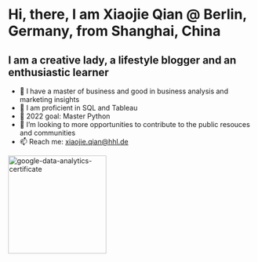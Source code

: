 # Hi, there, I am Xiaojie Qian @ Berlin, Germany, from Shanghai, China

## I am a creative lady, a lifestyle blogger and an enthusiastic learner
- 👋 I have a master of business and good in business analysis and marketing insights 
- 👀 I am proficient in SQL and Tableau
- 🌱 2022 goal: Master Python 
- 💞️ I’m looking to more opportunities to contribute to the public resouces and communities
- 📫 Reach me: xiaojie.qian@hhl.de 

<img align="left" alt= "google-data-analytics-certificate" width="200px" src= "https://user-images.githubusercontent.com/58776067/170819768-0f025782-d86c-4bd2-b539-016bd8e10add.png" />


<!---
xiaojie-qian/xiaojie-qian is a ✨ special ✨ repository because its `README.md` (this file) appears on your GitHub profile.
You can click the Preview link to take a look at your changes.
--->
